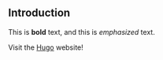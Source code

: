 ## Introduction

This is **bold** text, and this is _emphasized_ text.

Visit the [Hugo](https://gohugo.io) website!
